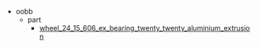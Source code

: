 * oobb
  * part
    * [wheel_24_15_606_ex_bearing_twenty_twenty_aluminium_extrusion](oobb/part/wheel_24_15_606_ex_bearing_twenty_twenty_aluminium_extrusion)
